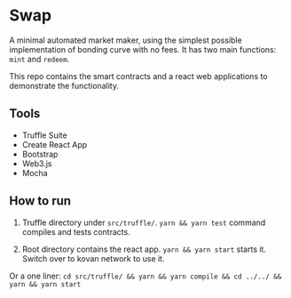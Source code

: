 # Swap

A minimal automated market maker, using the simplest possible implementation of bonding curve with no fees. It has two main functions: `mint` and `redeem`.

This repo contains the smart contracts and a react web applications to demonstrate the functionality.

## Tools
- Truffle Suite
- Create React App
- Bootstrap
- Web3.js
- Mocha 

## How to run

1. Truffle directory under `src/truffle/`. `yarn && yarn test` command compiles and tests contracts.

2. Root directory contains the react app. `yarn && yarn start` starts it. Switch over to kovan network to use it.

Or a one liner: `cd src/truffle/ && yarn && yarn compile && cd ../../ && yarn && yarn start`

